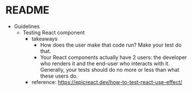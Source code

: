# README

- Guidelines
  - Testing React component
    - takeaways
      - How does the user make that code run? Make your test do that.
      - Your React components actually have 2 users: the developer who renders it and the end-user who interacts with it. Generally, your tests should do no more or less than what these users do. 
    - reference: https://epicreact.dev/how-to-test-react-use-effect/